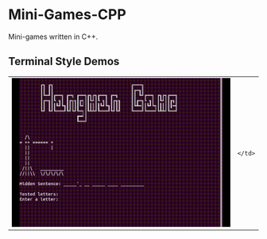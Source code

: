 # Mini-Games-CPP
Mini-games written in C++.

## Terminal Style Demos
<table style="border: none; border-collapse: collapse;">
  <tr>
    <td>
      <img src="./Terminal Style/HangmanGame/assets/hangman_demo.gif" alt="Hangman Demo">
    </td>
    <td>
      
    </td>
  </tr>
</table>
